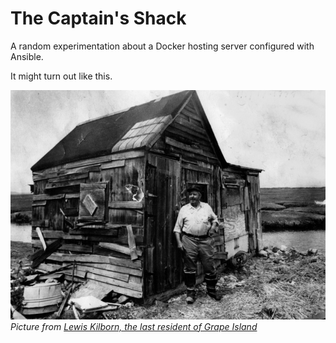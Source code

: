 # The Captain's Shack

A random experimentation about a Docker hosting server configured with Ansible.

It might turn out like this.

![Captain's shack](misc/lew_kilborn_shack.jpg)
_Picture from [Lewis Kilborn, the last resident of Grape Island](https://ipswich.wordpress.com/2014/09/15/lewis-kilborn-last-man-on-grape-island/)_
